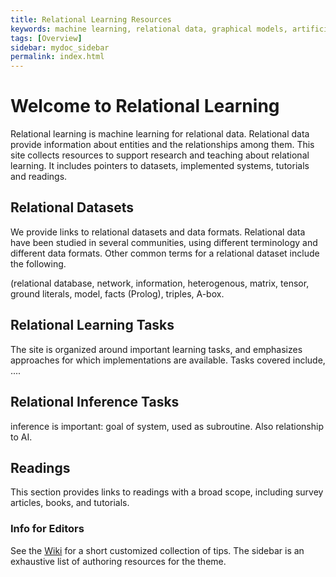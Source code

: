 ```yaml
---
title: Relational Learning Resources
keywords: machine learning, relational data, graphical models, artificial intelligence, relational inference
tags: [Overview]
sidebar: mydoc_sidebar
permalink: index.html
---
```



# Welcome to Relational Learning

Relational learning is machine learning for relational data. Relational data provide information about entities and the relationships among them. This site collects resources to support research and teaching about relational learning. It includes pointers to datasets, implemented systems, tutorials and readings. 


## Relational Datasets

We provide links to relational datasets and data formats.
Relational data have been studied in several communities, using different terminology and different data formats. Other common terms for a relational dataset include the following. 

(relational database, network, information, heterogenous, matrix, tensor, ground literals, model, facts (Prolog), triples, A-box. 

## Relational Learning Tasks

The site is organized around important learning tasks, and emphasizes approaches for which implementations are available. Tasks covered include, ....

## Relational Inference Tasks

inference is important: goal of system, used as subroutine. Also relationship to AI.

## Readings

This section provides links to readings with a broad scope, including survey articles, books, and tutorials. 

### Info for Editors

See the [Wiki](https://github.com/relational-learning/relational-learning.github.io/wiki/Github-Pages-Info) for a short customized collection of tips. The sidebar is an exhaustive list of authoring resources for the theme.


